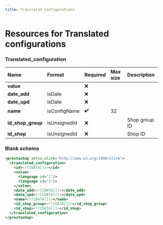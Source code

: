 ```yaml
---
title: Translated configurations
---
```


# Resources for Translated configurations

### Translated_configuration

|       Name        |    Format    | Required | Max size |  Description  |
| :---------------- | :----------- | :------- | :------- | :------------ |
| **value**         |              | ❌        |          |               |
| **date_add**      | isDate       | ❌        |          |               |
| **date_upd**      | isDate       | ❌        |          |               |
| **name**          | isConfigName | ✔️       | 32       |               |
| **id_shop_group** | isUnsignedId | ❌        |          | Shop group ID |
| **id_shop**       | isUnsignedId | ❌        |          | Shop ID       |


### Blank schema

```xml
<prestashop xmlns:xlink="http://www.w3.org/1999/xlink">
  <translated_configuration>
    <id><![CDATA[]]></id>
    <value>
      <language id="1"/>
      <language id="2"/>
    </value>
    <date_add><![CDATA[]]></date_add>
    <date_upd><![CDATA[]]></date_upd>
    <name><![CDATA[]]></name>
    <id_shop_group><![CDATA[]]></id_shop_group>
    <id_shop><![CDATA[]]></id_shop>
  </translated_configuration>
</prestashop>
```

